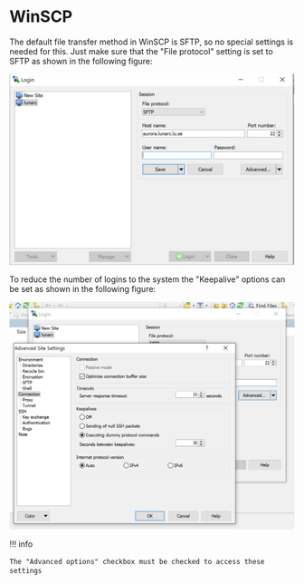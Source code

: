 # WinSCP

The default file transfer method in WinSCP is SFTP, so no special settings is needed for this. Just make sure that the "File protocol" setting is set to SFTP as shown in the following figure:

![sftp](../../images/WinSCP-sftp.png)

To reduce the number of logins to the system the "Keepalive" options can be set as shown in the following figure:

![keepalive](../../images/WinSCP-keepalive.png)

!!! info

    The "Advanced options" checkbox must be checked to access these settings


